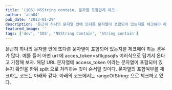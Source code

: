 ```yaml
---
title: '(iOS) NSString contain, 문자열 포함관계 체크'
author: 'ash84'
pub_date: '2013-01-29'
description: '은근히 하나의 문자열 안에 또다른 문자열이 포함되어 있는지를 체크해야 하는 경우가 많다. 예를 들어 어떤 url 에 acces_token=sflkjpsojfs 이러식으로 담겨서 온다고 가정해 보자. 해당 URL 문자열에 access_token 이라는 문자열이 포함되어 있는지 확인을 한뒤 split 으로 처리하는 것이 순서일 것이다. 문자열의'
featured_image: ''
tags: ['dev', 'IOS', 'NSString Contain', 'String contain']
---
```



<span style="font-size: 11pt;"></span><span style="font-size: 11pt;"></span><span style="font-size: 11pt;">은근히 하나의 문자열 안에 또다른 문자열이 포함되어 있는지를 체크해야 하는 경우가 많다. 예를 들어 어떤 url 에 acces_token=sflkjpsojfs 이러식으로 담겨서 온다고 가정해 보자. 해당 URL 문자열에 access_token 이라는 문자열이 포함되어 있는지 확인을 한뒤 split 으로 처리하는 것이 순서일 것이다. 문자열의 포함여부를 체크하는 코드는 아래와 같다. 아래의 코드에서는 rangeOfString: 으로 체크하고 있다. </span>

<script src="https://gist.github.com/4639461.js"></script>



